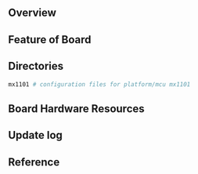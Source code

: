 ## Overview

## Feature of Board

## Directories

```sh
mx1101 # configuration files for platform/mcu mx1101
```

## Board Hardware Resources

## Update log

## Reference
